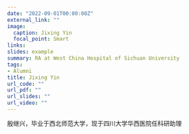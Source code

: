 ```yaml
---
date: "2022-09-01T00:00:00Z"
external_link: ""
image:
  caption: Jixing Yin
  focal_point: Smart
links:
slides: example
summary: RA at West China Hospital of Sichuan University
tags:
- Alumni
title: Jixing Yin
url_code: ""
url_pdf: ""
url_slides: ""
url_video: ""
---
```

殷继兴，毕业于西北师范大学，现于四川大学华西医院任科研助理

